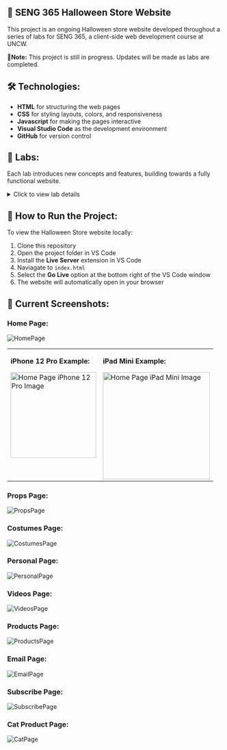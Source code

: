## 🎃 SENG 365 Halloween Store Website

This project is an ongoing Halloween store website developed throughout a series of labs for SENG 365, a client-side web development course at UNCW. 

📌**Note:** This project is still in progress. Updates will be made as labs are completed. 

## 🛠️ Technologies:

- **HTML** for structuring the web pages
- **CSS** for styling layouts, colors, and responsiveness
- **Javascript** for making the pages interactive
- **Visual Studio Code** as the development environment
- **GitHub** for version control

## 📝 Labs:
Each lab introduces new concepts and features, building towards a fully functional website.

<details>
  <summary>Click to view lab details</summary>
  <br>

- **Lab 1:** Create the [Home Page](#home-page) (HTML structure)
- **Lab 2:** Apply external CSS to format the [Home Page](#home-page)
- **Lab 3:** Add spacing, borders, and background using the CSS box model
- **Lab 4:** Implement Flexbox for a 2-column layout & horizontal navigation bar
- **Lab 5:** Add dropdown navigation (2nd-tier menu)
- **Lab 6:** Create the [Props Page](#props-page) with product listings and links
- **Lab 7:** Create the [Costumes Page](#costumes-page) with images, product descriptions, and links
- **Lab 8:** Create the [Personal Page](#personal-page) and [Videos Page](#videos-page) with imported fonts, audio, video, and a print style sheet
- **Lab 9:** Enhance the [Home Page](#home-page) to make it responsive
- **Lab 10:** Create the [Products Page](#products-page) with a table to present a list of products
- **Lab 11:** Create the [Email Page](#email-page) with a form for joining an email list and links to the [Subscribe Page](#subscribe-page)
- **Lab 12:** Create the [Cat Product Page](#cat-product-page) using a grid layout and responsive design

</details>

## 📁 How to Run the Project:

To view the Halloween Store website locally:

1. Clone this repository
2. Open the project folder in VS Code
3. Install the **Live Server** extension in VS Code
4. Naviagate to `index.html`
5. Select the **Go Live** option at the bottom right of the VS Code window
5. The website will automatically open in your browser

## 📸 Current Screenshots:

### Home Page:
![HomePage](images/readme/homepage.png)

<table>
  <tr>
    <td valign="top">
      <p><strong>iPhone 12 Pro Example:</strong></p>
      <img src="images/readme/homepage-rwd1.png" alt="Home Page iPhone 12 Pro Image" width="200">
    </td>
    <td valign="top">
      <p><strong>iPad Mini Example:</strong></p>
      <img src="images/readme/homepage-rwd2.png" alt="Home Page iPad Mini Image" width="250">
    </td>
  </tr>
</table>

### Props Page:
![PropsPage](images/readme/propspage.png)

### Costumes Page:
![CostumesPage](images/readme/costumespage.png)

### Personal Page:
![PersonalPage](images/readme/personalpage.png)

### Videos Page:
![VideosPage](images/readme/videospage.png)

### Products Page:
![ProductsPage](images/readme/productspage.png)

### Email Page:
![EmailPage](images/readme/emailpage.png)

### Subscribe Page:
![SubscribePage](images/readme/subscribepage.png)

### Cat Product Page:
![CatPage](images/readme/catpage.png)